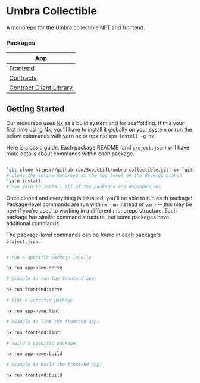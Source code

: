 # Umbra Collectible

A monorepo for the Umbra collectible NFT and frontend.

### Packages

| App                                                            |
| -------------------------------------------------------------- |
| [Frontend](./apps/frontend)                                    |
| [Contracts](./apps/umbra-grant-nft-contract)                   |
| [Contract Client Library](./libs/umbra-grant-contract-client/) |

## Getting Started

Our monorepo uses [Nx](https://nx.dev/) as a build system and for scaffolding. If this your first time using Nx, you'll have to install it globally on your system or run the below commands with yarn nx or npx nx:
`npm install -g nx`

Here is a basic guide. Each package README (and `project.json`) will have more details about commands within each package.

```bash

`git clone https://github.com/ScopeLift/umbra-collectible.git` or `git@github.com:ScopeLift/umbra-collectible.git`
# clone the entire monorepo at the top level on the develop branch
`yarn install`
# run yarn to install all of the packages and dependencies

```

Once cloned and everything is installed, you'll be able to run each package! Package-level commands are run with `nx run` instead of `yarn` -- this may be new if you're used to working in a different monorepo structure. Each package has similar command structure, but some packages have additional commands.

The package-level commands can be found in each package's `project.json`.

```bash

# run a specific package locally

nx run app-name:serve

# example to run the frontend app:

nx run frontend:serve

# lint a specific package

nx run app-name:lint

# example to lint the frontend app:

nx run frontend:lint

# build a specific package:

nx run app-name:build

# example to build the frontend app:

nx run frontend:build

```
